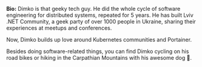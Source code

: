 **Bio:**
Dimko is that geeky tech guy. He did the whole cycle of software engineering for distributed systems, repeated for 5 years. He has built Lviv .NET Community, a geek party of over 1000 people in Ukraine, sharing their experiences at meetups and conferences.

Now, Dimko builds up love around Kubernetes communities and Portainer.

Besides doing software-related things, you can find Dimko cycling on his road bikes or hiking in the Carpathian Mountains with his awesome dog 🐶.